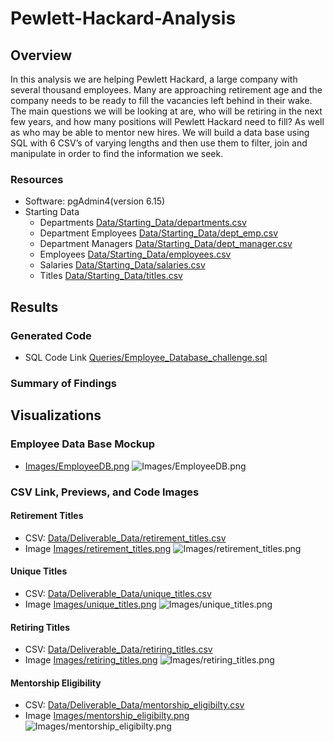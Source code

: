 # Pewlett-Hackard-Analysis

## Overview
In this analysis we are helping Pewlett Hackard, a large company with several thousand employees. Many are approaching retirement age and the company needs to be ready to fill the vacancies left behind in their wake. The main questions we will be looking at are, who will be retiring in the next few years, and how many positions will Pewlett Hackard need to fill? As well as who may be able to mentor new hires. We will build a data base using SQL with 6 CSV’s of varying lengths and then use them to filter, join and manipulate in order to find the information we seek.

### Resources

- Software: pgAdmin4(version 6.15)
- Starting Data
    - Departments [Data/Starting_Data/departments.csv](Data/Starting_Data/departments.csv)
    - Department Employees [Data/Starting_Data/dept_emp.csv](Data/Starting_Data/dept_emp.csv)
    - Department Managers [Data/Starting_Data/dept_manager.csv](Data/Starting_Data/dept_manager.csv)
    - Employees [Data/Starting_Data/employees.csv](Data/Starting_Data/employees.csv)
    - Salaries [Data/Starting_Data/salaries.csv](Data/Starting_Data/salaries.csv)
    - Titles [Data/Starting_Data/titles.csv](Data/Starting_Data/titles.csv)


## Results

### Generated Code 

- SQL Code Link [Queries/Employee_Database_challenge.sql](Queries/Employee_Database_challenge.sql)

### Summary of Findings 



## Visualizations

### Employee Data Base Mockup  
- [Images/EmployeeDB.png](Images/EmployeeDB.png)
![Images/EmployeeDB.png](Images/EmployeeDB.png)

### CSV Link, Previews, and Code Images 

#### Retirement Titles
- CSV: [Data/Deliverable_Data/retirement_titles.csv](Data/Deliverable_Data/retirement_titles.csv)
- Image [Images/retirement_titles.png](Images/retirement_titles.png) 
![Images/retirement_titles.png](Images/retirement_titles.png)


#### Unique Titles
- CSV: [Data/Deliverable_Data/unique_titles.csv](Data/Deliverable_Data/unique_titles.csv)
- Image [Images/unique_titles.png](Images/unique_titles.png)
![Images/unique_titles.png](Images/unique_titles.png)


#### Retiring Titles
- CSV: [Data/Deliverable_Data/retiring_titles.csv](Data/Deliverable_Data/retiring_titles.csv) 
- Image [Images/retiring_titles.png](Images/retiring_titles.png)
![Images/retiring_titles.png](Images/retiring_titles.png)

#### Mentorship Eligibility  
- CSV: [Data/Deliverable_Data/mentorship_eligibilty.csv](Data/Deliverable_Data/mentorship_eligibilty.csv)
- Image [Images/mentorship_eligibilty.png](Images/mentorship_eligibilty.png)
![Images/mentorship_eligibilty.png](Images/mentorship_eligibilty.png)
